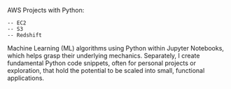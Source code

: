 AWS Projects with Python:
```
-- EC2
-- S3
-- Redshift
```
Machine Learning (ML) algorithms using Python within Jupyter Notebooks, which helps grasp their underlying mechanics. Separately, I create fundamental Python code snippets, often for personal projects or exploration, that hold the potential to be scaled into small, functional applications.
